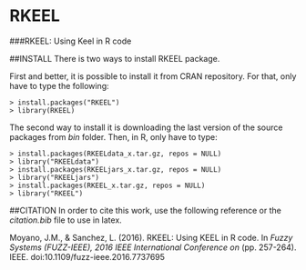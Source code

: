# RKEEL
###RKEEL: Using Keel in R code

##INSTALL
There is two ways to install RKEEL package.

First and better, it is possible to install it from CRAN repository. For that, only have to type the following:
```
> install.packages("RKEEL")
> library(RKEEL)
```

The second way to install it is downloading the last version of the source packages from *bin* folder.
Then, in R, only have to type:
```
> install.packages(RKEELdata_x.tar.gz, repos = NULL)
> library("RKEELdata")
> install.packages(RKEELjars_x.tar.gz, repos = NULL)
> library("RKEELjars")
> install.packages(RKEEL_x.tar.gz, repos = NULL)
> library("RKEEL")
```


##CITATION
In order to cite this work, use the following reference or the *citation.bib* file to use in latex.

Moyano, J.M., & Sanchez, L. (2016). RKEEL: Using KEEL in R code. In *Fuzzy Systems (FUZZ-IEEE), 2016 IEEE International Conference on* (pp. 257-264). IEEE. doi:10.1109/fuzz-ieee.2016.7737695
